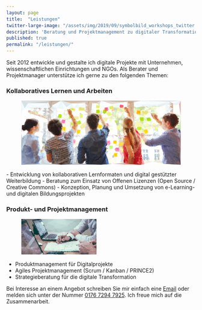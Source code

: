 ```yaml
---
layout: page
title:  "Leistungen"
twitter-large-image: "/assets/img/2019/09/symbolbild_workshops_twitter.png"
description: 'Beratung und Projektmanagement zu digitaler Transformation, Bildung und e-Learning, Wissensmanagement und Contentmarketing'
published: true
permalink: "/leistungen/"
---
```

Seit 2012 entwickle und gestalte ich digitale Projekte mit Unternehmen, wissenschaftlichen Einrichtungen und NGOs. Als Berater und Projektmanager unterstütze ich gerne zu den folgenden Themen:

### Kollaboratives Lernen und Arbeiten
<figure class="aligncenter">
	<img src="/assets/img/2019/09/symbolbild_workshops.png" alt ="Bild: Zusammenarbeit mit Laptops"/>
</figure>
- Entwicklung von kollaborativen Lernformaten und digital gestützter Weiterbildung
- Beratung zum Einsatz von Offenen Lizenzen (Open Source / Creative Commons)
- Konzeption, Planung und Umsetzung von e-Learning- und digitalen Bildungsprojekten

### Produkt- und Projektmanagement
<figure class="aligncenter">
	<img width="200" src="/assets/img/2019/09/symbolbild_projekte.png" alt ="Bild: Kollaboratives Arbeiten mit Post-its"/>
</figure>

- Produktmanagement für Digitalprojekte
- Agiles Projektmanagement (Scrum / Kanban / PRINCE2)
- Strategieberatung für die digitale Transformation

Bei Interesse an einem Angebot schreiben Sie mir einfach eine <a href="mailto:mail@markusneuschaefer.de">Email</a> oder melden sich unter der Nummer <a href="tel:+4917672947925">0176 7294 7925</a>. Ich freue mich auf die Zusammenarbeit.
